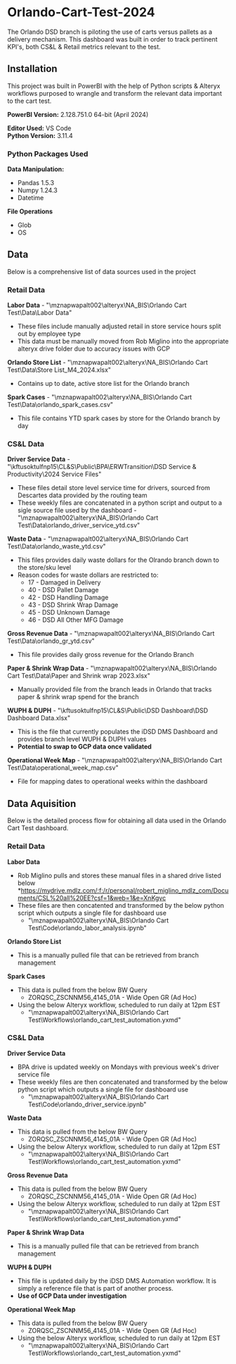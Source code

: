# Orlando-Cart-Test-2024
The Orlando DSD branch is piloting the use of carts versus pallets as a delivery mechanism. This dashboard was built in order to track pertinent KPI's, both CS&amp;L &amp; Retail metrics relevant to the test.

## Installation
This project was built in PowerBI with the help of Python scripts & Alteryx workflows purposed to wrangle and transform the relevant data important to the cart test.

**PowerBI Version:** 2.128.751.0 64-bit (April 2024)

**Editor Used:** VS Code  
**Python Version:** 3.11.4

### Python Packages Used

**Data Manipulation:**  
* Pandas 1.5.3  
* Numpy 1.24.3
* Datetime 

**File Operations**
* Glob
* OS


## Data
Below is a comprehensive list of data sources used in the project

### Retail Data
**Labor Data** - "\\mznapwapalt002\alteryx\NA_BIS\Orlando Cart Test\Data\Labor Data"
* These files include manually adjusted retail in store service hours split out by employee type
* This data must be manually moved from Rob Miglino into the appropriate alteryx drive folder due to accuracy issues with GCP

**Orlando Store List** - "\\mznapwapalt002\alteryx\NA_BIS\Orlando Cart Test\Data\Store List_M4_2024.xlsx"
* Contains up to date, active store list for the Orlando branch

**Spark Cases** - "\\mznapwapalt002\alteryx\NA_BIS\Orlando Cart Test\Data\orlando_spark_cases.csv"
* This file contains YTD spark cases by store for the Orlando branch by day

### CS&L Data
**Driver Service Data** - "\\kftusoktulfnp15\CL&S\Public\BPA\ERWTransition\DSD Service & Productivity\2024 Service Files"
* These files detail store level service time for drivers, sourced from Descartes data provided by the routing team
* These weekly files are concatenated in a python script and output to a sigle source file used by the dashboard - "\\mznapwapalt002\alteryx\NA_BIS\Orlando Cart Test\Data\orlando_driver_service_ytd.csv"

**Waste Data** - "\\mznapwapalt002\alteryx\NA_BIS\Orlando Cart Test\Data\orlando_waste_ytd.csv"
* This files provides daily waste dollars for the Olrando branch down to the store/sku level
* Reason codes for waste dollars are restricted to:
  * 17 - Damaged in Delivery
  * 40 - DSD Pallet Damage
  * 42 - DSD Handling Damage
  * 43 - DSD Shrink Wrap Damage
  * 45 - DSD Unknown Damage
  * 46 - DSD All Other MFG Damage

**Gross Revenue Data** - "\\mznapwapalt002\alteryx\NA_BIS\Orlando Cart Test\Data\orlando_gr_ytd.csv"
* This file provides daily gross revenue for the Orlando Branch

**Paper & Shrink Wrap Data** - "\\mznapwapalt002\alteryx\NA_BIS\Orlando Cart Test\Data\Paper and Shrink wrap 2023.xlsx"
* Manually provided file from the branch leads in Orlando that tracks paper & shrink wrap spend for the branch

**WUPH & DUPH** - "\\kftusoktulfnp15\CL&S\Public\DSD Dashboard\DSD Dashboard Data.xlsx"
* This is the file that currently populates the iDSD DMS Dashboard and provides branch level WUPH & DUPH values
* **Potential to swap to GCP data once validated**

**Operational Week Map** - "\\mznapwapalt002\alteryx\NA_BIS\Orlando Cart Test\Data\operational_week_map.csv"
* File for mapping dates to operational weeks within the dashboard


## Data Aquisition
Below is the detailed process flow for obtaining all data used in the Orlando Cart Test dashboard.

### Retail Data

**Labor Data**
* Rob Miglino pulls and stores these manual files in a shared drive listed below
  *https://mydrive.mdlz.com/:f:/r/personal/robert_miglino_mdlz_com/Documents/CSL%20all%20EE?csf=1&web=1&e=XnKgvc
* These files are then concatented and transformed by the below python script which outputs a single file for dashboard use
  * "\\mznapwapalt002\alteryx\NA_BIS\Orlando Cart Test\Code\orlando_labor_analysis.ipynb"

**Orlando Store List**
* This is a manually pulled file that can be retrieved from branch management

**Spark Cases**
* This data is pulled from the below BW Query
  * ZORQSC_ZSCNNM56_4145_01A - Wide Open GR (Ad Hoc)
* Using the below Alteryx workflow, scheduled to run daily at 12pm EST
  * "\\mznapwapalt002\alteryx\NA_BIS\Orlando Cart Test\Workflows\orlando_cart_test_automation.yxmd"

### CS&L Data

**Driver Service Data**
* BPA drive is updated weekly on Mondays with previous week's driver service file
* These weekly files are then concatenated and transformed by the below python script which outputs a single file for dashboard use
  * "\\mznapwapalt002\alteryx\NA_BIS\Orlando Cart Test\Code\orlando_driver_service.ipynb"

**Waste Data**
* This data is pulled from the below BW Query
  * ZORQSC_ZSCNNM56_4145_01A - Wide Open GR (Ad Hoc)
* Using the below Alteryx workflow, scheduled to run daily at 12pm EST
  * "\\mznapwapalt002\alteryx\NA_BIS\Orlando Cart Test\Workflows\orlando_cart_test_automation.yxmd"

**Gross Revenue Data** 
* This data is pulled from the below BW Query
  * ZORQSC_ZSCNNM56_4145_01A - Wide Open GR (Ad Hoc)
* Using the below Alteryx workflow, scheduled to run daily at 12pm EST
  * "\\mznapwapalt002\alteryx\NA_BIS\Orlando Cart Test\Workflows\orlando_cart_test_automation.yxmd"

**Paper & Shrink Wrap Data**
* This is a manually pulled file that can be retrieved from branch management

**WUPH & DUPH**
* This file is updated daily by the iDSD DMS Automation workflow. It is simply a reference file that is part of another process.
* **Use of GCP Data under investigation**

**Operational Week Map**
* This data is pulled from the below BW Query
  * ZORQSC_ZSCNNM56_4145_01A - Wide Open GR (Ad Hoc)
* Using the below Alteryx workflow, scheduled to run daily at 12pm EST
  * "\\mznapwapalt002\alteryx\NA_BIS\Orlando Cart Test\Workflows\orlando_cart_test_automation.yxmd"
